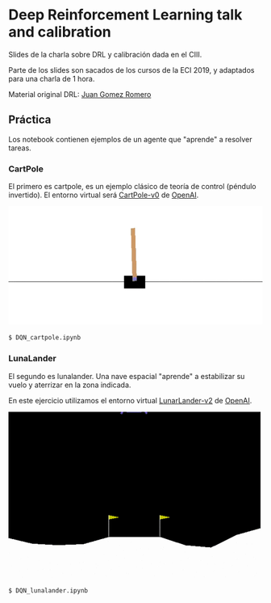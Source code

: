 # Deep Reinforcement Learning talk and calibration
Slides de la charla sobre DRL y calibración dada en el CIII.

Parte de los slides son sacados de los cursos de la ECI 2019, y adaptados para una charla de 1 hora.

Material original DRL: [Juan Gomez Romero](https://github.com/jgromero/eci2019-DRL)

## Práctica
Los notebook contienen ejemplos de un agente que "aprende" a resolver tareas.
### CartPole
El primero es cartpole, es un ejemplo clásico de teoría de control (péndulo invertido).
El entorno virtual será [CartPole-v0](https://github.com/openai/gym/blob/master/gym/envs/classic_control/cartpole.py) de [OpenAI](https://openai.com). 

![](https://github.com/martinnievas/CIII-DQN-talk/blob/devel/cartpole.gif?raw=true)

```bash
$ DQN_cartpole.ipynb
```
### LunaLander
El segundo es lunalander. Una nave espacial "aprende" a estabilizar su vuelo y aterrizar en la zona indicada.

En este ejercicio utilizamos el entorno virtual [LunarLander-v2](https://gym.openai.com/envs/LunarLander-v2/) de [OpenAI](https://openai.com). 

![](https://github.com/martinnievas/CIII-DQN-talk/blob/devel/lunarlander.gif?raw=true)

```bash
$ DQN_lunalander.ipynb
```

